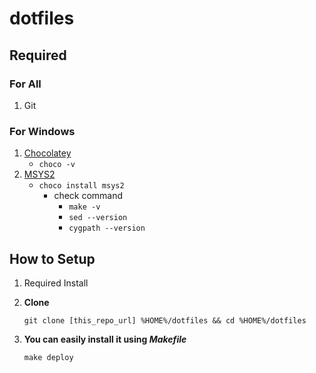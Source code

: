 # dotfiles

## Required

### For All

1. Git

### For Windows

1. [Chocolatey](https://chocolatey.org/install)
    - `choco -v`
1. [MSYS2](http://www.msys2.org/)
    - `choco install msys2`
      - check command
        - `make -v`
        - `sed --version`
        - `cygpath --version`

## How to Setup

1. Required Install

1. **Clone**
    ```
    git clone [this_repo_url] %HOME%/dotfiles && cd %HOME%/dotfiles
    ```
1. **You can easily install it using *Makefile***
    ```
    make deploy
    ```

